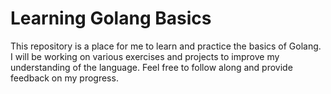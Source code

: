 # Learning Golang Basics

This repository is a place for me to learn and practice the basics of Golang. I will be working on various exercises and projects to improve my understanding of the language. Feel free to follow along and provide feedback on my progress.